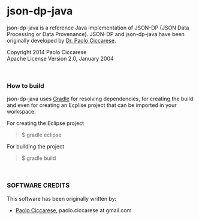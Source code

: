 json-dp-java
============

json-dp-java is a reference Java implementation of JSON-DP (JSON Data Processing or Data Provenance). 
JSON-DP and json-dp-java have been originally developed by [Dr. Paolo Ciccarese](http://www.paolociccarse.info).

Copyright 2014 Paolo Ciccarese<br/>
Apache License Version 2.0, January 2004

<br/>

### How to build

json-dp-java uses [Gradle](https://www.gradle.org/) for resolving dependencies, for creating the build and even for 
creating an Ecplise project that can be imported in your workspace.

For creating the Eclipse project
> $ gradle eclipse

For building the project
> $ gradle build


<br/>

### SOFTWARE CREDITS

This software has been originally written by:

   - [Paolo Ciccarese](http://www.paolociccarse.info), paolo.ciccarese at gmail.com 